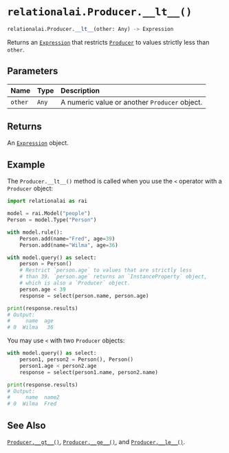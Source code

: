 # `relationalai.Producer.__lt__()`

```python
relationalai.Producer.__lt__(other: Any) -> Expression
```

Returns an [`Expression`](../Expression.md) that restricts [`Producer`](./README.md) to values strictly less than `other`.

## Parameters

| Name | Type | Description |
| :--- | :--- | :------ |
| `other` | `Any` | A numeric value or another `Producer` object. |

## Returns

An [`Expression`](../Expression.md) object.

## Example

The `Producer.__lt__()` method is called when you use the `<` operator with a `Producer` object:

```python
import relationalai as rai

model = rai.Model("people")
Person = model.Type("Person")

with model.rule():
    Person.add(name="Fred", age=39)
    Person.add(name="Wilma", age=36)

with model.query() as select:
    person = Person()
    # Restrict `person.age` to values that are strictly less
    # than 39. `person.age` returns an `InstanceProperty` object,
    # which is also a `Producer` object.
    person.age < 39
    response = select(person.name, person.age)

print(response.results)
# Output:
#     name  age
# 0  Wilma   36
```

You may use `<` with two `Producer` objects:

```python
with model.query() as select:
    person1, person2 = Person(), Person()
    person1.age < person2.age
    response = select(person1.name, person2.name)

print(response.results)
# Output:
#     name  name2
# 0  Wilma  Fred
```

## See Also

[`Producer.__gt__()`](./gt__.md),
[`Producer.__ge__()`](./ge__.md),
and [`Producer.__le__()`](./le__.md).
